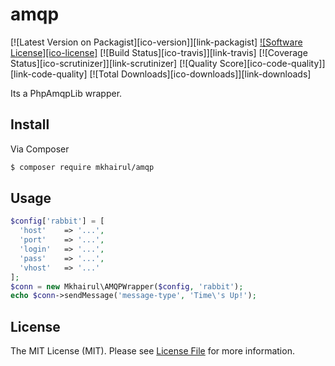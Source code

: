 # amqp

[![Latest Version on Packagist][ico-version]][link-packagist]
[![Software License][ico-license]](LICENSE.md)
[![Build Status][ico-travis]][link-travis]
[![Coverage Status][ico-scrutinizer]][link-scrutinizer]
[![Quality Score][ico-code-quality]][link-code-quality]
[![Total Downloads][ico-downloads]][link-downloads]

Its a PhpAmqpLib wrapper.

## Install

Via Composer

``` bash
$ composer require mkhairul/amqp
```

## Usage

``` php
$config['rabbit'] = [
  'host' 	=> '...',
  'port' 	=> '...',
  'login' 	=> '...',
  'pass'	=> '...',
  'vhost'	=> '...'
];
$conn = new Mkhairul\AMQPWrapper($config, 'rabbit');
echo $conn->sendMessage('message-type', 'Time\'s Up!');
```

## License

The MIT License (MIT). Please see [License File](LICENSE.md) for more information.
